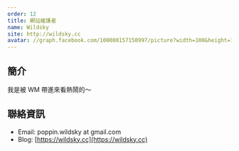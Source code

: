 ```yaml
---
order: 12
title: 網站維護者
name: Wildsky
site: http://wildsky.cc
avatar: //graph.facebook.com/100000157150997/picture?width=100&height=100
---
```


## 簡介

我是被 WM 帶進來看熱鬧的～

## 聯絡資訊

+ Email: poppin.wildsky at gmail.com
+ Blog: [https://wildsky.cc](https://wildsky.cc)
